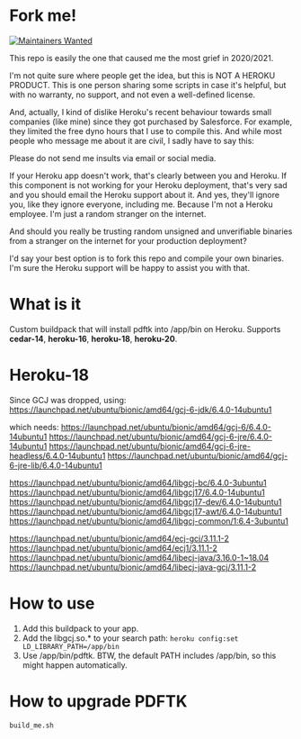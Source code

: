 
# Fork me!

[![Maintainers Wanted](https://img.shields.io/badge/maintainers-wanted-red.svg)](https://github.com/pickhardt/maintainers-wanted)

This repo is easily the one that caused me the most grief in 2020/2021.

I'm not quite sure where people get the idea, but this is NOT A HEROKU PRODUCT.
This is one person sharing some scripts in case it's helpful, but with no warranty, no support, and not even a well-defined license.

And, actually, I kind of dislike Heroku's recent behaviour towards small companies (like mine) since they got purchased by Salesforce. 
For example, they limited the free dyno hours that I use to compile this.
And while most people who message me about it are civil, I sadly have to say this:

Please do not send me insults via email or social media.

If your Heroku app doesn't work, that's clearly between you and Heroku.
If this component is not working for your Heroku deployment, 
that's very sad and you should email the Heroku support about it.
And yes, they'll ignore you, like they ignore everyone, including me. 
Because I'm not a Heroku employee.
I'm just a random stranger on the internet.

And should you really be trusting random unsigned and unverifiable binaries from a stranger on the internet for your production deployment?

I'd say your best option is to fork this repo and compile your own binaries.
I'm sure the Heroku support will be happy to assist you with that.


# What is it

Custom buildpack that will install pdftk into /app/bin on Heroku. Supports **cedar-14**, **heroku-16**, **heroku-18**, **heroku-20**.

# Heroku-18
Since GCJ was dropped, using:
https://launchpad.net/ubuntu/bionic/amd64/gcj-6-jdk/6.4.0-14ubuntu1

which needs:
https://launchpad.net/ubuntu/bionic/amd64/gcj-6/6.4.0-14ubuntu1
https://launchpad.net/ubuntu/bionic/amd64/gcj-6-jre/6.4.0-14ubuntu1
https://launchpad.net/ubuntu/bionic/amd64/gcj-6-jre-headless/6.4.0-14ubuntu1
https://launchpad.net/ubuntu/bionic/amd64/gcj-6-jre-lib/6.4.0-14ubuntu1

https://launchpad.net/ubuntu/bionic/amd64/libgcj-bc/6.4.0-3ubuntu1
https://launchpad.net/ubuntu/bionic/amd64/libgcj17/6.4.0-14ubuntu1
https://launchpad.net/ubuntu/bionic/amd64/libgcj17-dev/6.4.0-14ubuntu1
https://launchpad.net/ubuntu/bionic/amd64/libgcj17-awt/6.4.0-14ubuntu1
https://launchpad.net/ubuntu/bionic/amd64/libgcj-common/1:6.4-3ubuntu1

https://launchpad.net/ubuntu/bionic/amd64/ecj-gcj/3.11.1-2
https://launchpad.net/ubuntu/bionic/amd64/ecj1/3.11.1-2
https://launchpad.net/ubuntu/bionic/amd64/libecj-java/3.16.0-1~18.04
https://launchpad.net/ubuntu/bionic/amd64/libecj-java-gcj/3.11.1-2


# How to use

1. Add this buildpack to your app. 
2. Add the libgcj.so.* to your search path: `heroku config:set LD_LIBRARY_PATH=/app/bin`
3. Use /app/bin/pdftk. BTW, the default PATH includes /app/bin, so this might happen automatically.

# How to upgrade PDFTK

`build_me.sh` 

